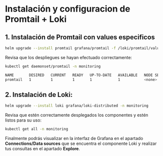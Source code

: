 # Instalación y configuracion de Promtail + Loki

## 1. Instalación de Promtail con values especificos
```bash
helm upgrade --install promtail grafana/promtail -f /loki/promtail/values.yaml -n monitoring
```
Revisa que los despliegues se hayan efectuado correctamente:
```bash
kubectl get daemonset/promtail -n monitoring
```
```bash
NAME       DESIRED   CURRENT   READY   UP-TO-DATE   AVAILABLE   NODE SELECTOR   AGE
promtail   1         1         1       1            1           <none>          36s
```
## 2. Instalación de Loki:
```bash
helm upgrade --install loki grafana/loki-distributed -n monitoring
```
Revisa que estén correctamente desplegados los componentes y estén listos para su uso:
```bash
kubectl get all -n monitoring
```
Finalmente podrás visualizar en la interfaz de Grafana en el apartado **Connections/Data sources** que se encuentra el componente Loki y realizar tus consultas en el apartado **Explore**.